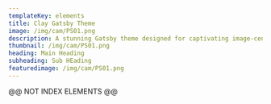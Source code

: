 ```yaml
---
templateKey: elements
title: Clay Gatsby Theme 
image: /img/cam/PS01.png
description: A stunning Gatsby theme designed for captivating image-centric websites, perfect for photographers, portfolios, and blogs.
thumbnail: /img/cam/PS01.png
heading: Main Heading
subheading: Sub HEading
featuredimage: /img/cam/PS01.png
---
```




@@ NOT INDEX ELEMENTS @@